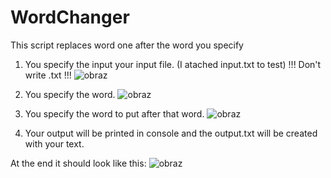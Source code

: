 # WordChanger
This script replaces word one after the word you specify

1. You specify the input your input file. (I atached input.txt to test) !!! Don't write .txt !!!
![obraz](https://user-images.githubusercontent.com/60445182/116047901-dd0d8500-a674-11eb-9eab-829a82fb131f.png)

2. You specify the word.
![obraz](https://user-images.githubusercontent.com/60445182/116051981-7ccd1200-a679-11eb-9afd-6a8de3df49f9.png)

3. You specify the word to put after that word.
![obraz](https://user-images.githubusercontent.com/60445182/116052171-a84ffc80-a679-11eb-84c7-5f0407e5b015.png)

4. Your output will be printed in console and the output.txt will be created with your text.


At the end it should look like this:
![obraz](https://user-images.githubusercontent.com/60445182/116052317-c9185200-a679-11eb-8e0d-ec5586e2ae96.png)
